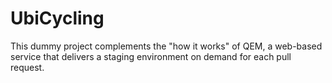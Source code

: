 UbiCycling
==========

This dummy project complements the "how it works" of QEM, a web-based service that delivers a staging environment on demand for each pull request.
